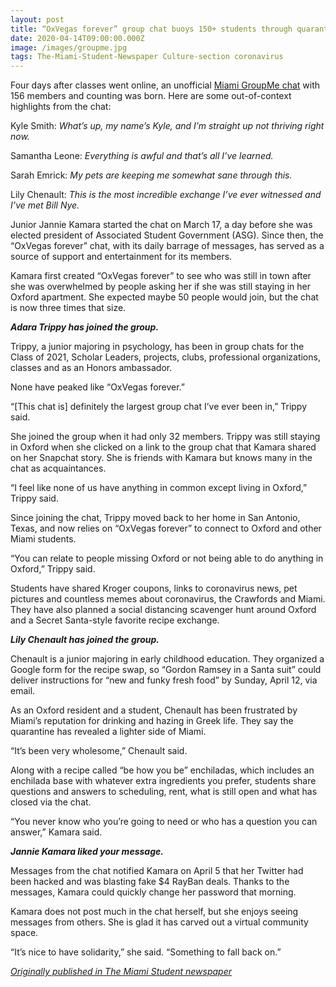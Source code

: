 ```yaml
---
layout: post
title: “OxVegas forever” group chat buoys 150+ students through quarantine
date: 2020-04-14T09:00:00.000Z
image: /images/groupme.jpg
tags: The-Miami-Student-Newspaper Culture-section coronavirus
---
```

Four days after classes went online, an unofficial [Miami GroupMe chat](https://web.groupme.com/chats) with 156 members and counting was born. Here are some out-of-context highlights from the chat:

Kyle Smith: *What’s up, my name’s Kyle, and I’m straight up not thriving right now.*

Samantha Leone: *Everything is awful and that’s all I’ve learned.*

Sarah Emrick: *My pets are keeping me somewhat sane through this.*

Lily Chenault: *This is the most incredible exchange I’ve ever witnessed and I’ve met Bill Nye.*

Junior Jannie Kamara started the chat on March 17, a day before she was elected president of Associated Student Government (ASG). Since then, the “OxVegas forever” chat, with its daily barrage of messages, has served as a source of support and entertainment for its members.

Kamara first created “OxVegas forever” to see who was still in town after she was overwhelmed by people asking her if she was still staying in her Oxford apartment. She expected maybe 50 people would join, but the chat is now three times that size.

***Adara Trippy has joined the group.***

Trippy, a junior majoring in psychology, has been in group chats for the Class of 2021, Scholar Leaders, projects, clubs, professional organizations, classes and as an Honors ambassador.

None have peaked like “OxVegas forever.”

“\[This chat is] definitely the largest group chat I’ve ever been in,” Trippy said.

She joined the group when it had only 32 members. Trippy was still staying in Oxford when she clicked on a link to the group chat that Kamara shared on her Snapchat story. She is friends with Kamara but knows many in the chat as acquaintances.

“I feel like none of us have anything in common except living in Oxford,” Trippy said.

Since joining the chat, Trippy moved back to her home in San Antonio, Texas, and now relies on “OxVegas forever” to connect to Oxford and other Miami students.

“You can relate to people missing Oxford or not being able to do anything in Oxford,” Trippy said.

Students have shared Kroger coupons, links to coronavirus news, pet pictures and countless memes about coronavirus, the Crawfords and Miami. They have also planned a social distancing scavenger hunt around Oxford and a Secret Santa-style favorite recipe exchange.

***Lily Chenault has joined the group.***

Chenault is a junior majoring in early childhood education. They organized a Google form for the recipe swap, so “Gordon Ramsey in a Santa suit” could deliver instructions for “new and funky fresh food” by Sunday, April 12, via email.

As an Oxford resident and a student, Chenault has been frustrated by Miami’s reputation for drinking and hazing in Greek life. They say the quarantine has revealed a lighter side of Miami.

“It’s been very wholesome,” Chenault said.

Along with a recipe called “be how you be” enchiladas, which includes an enchilada base with whatever extra ingredients you prefer, students share questions and answers to scheduling, rent, what is still open and what has closed via the chat.

“You never know who you’re going to need or who has a question you can answer,” Kamara said.

***Jannie Kamara liked your message.***

Messages from the chat notified Kamara on April 5 that her Twitter had been hacked and was blasting fake $4 RayBan deals. Thanks to the messages, Kamara could quickly change her password that morning.

Kamara does not post much in the chat herself, but she enjoys seeing messages from others. She is glad it has carved out a virtual community space.

“It’s nice to have solidarity,” she said. “Something to fall back on.”

*[Originally published in The Miami Student newspaper](https://www.miamistudent.net/article/2020/04/oxvegas-forever)*